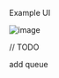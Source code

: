 Example UI 

![image](https://github.com/user-attachments/assets/6138629b-cd7e-4a2a-b2eb-a3f8eaaee61a)

// TODO 

add queue 
